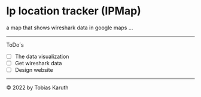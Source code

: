 # Ip location tracker (IPMap)
a map that shows wireshark data in google maps ...

---

ToDo´s

- [ ] The data visualization
- [ ] Get wireshark data
- [ ] Design website 

---

<!-- copyright -->
© 2022 by Tobias Karuth
